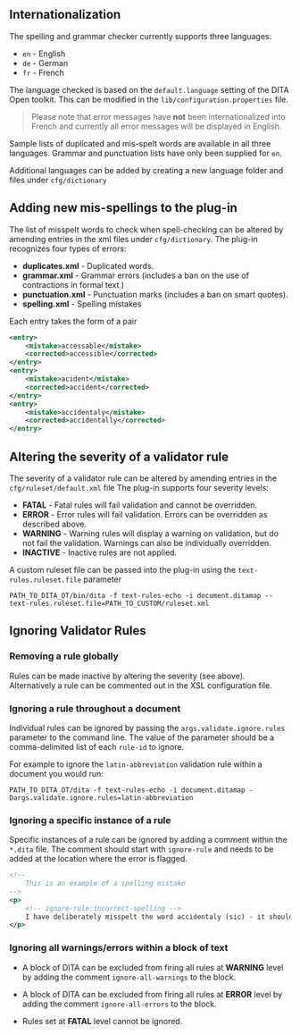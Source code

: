 Internationalization
--------------------

The spelling and grammar checker currently supports three languages:

* `en` - English
* `de` - German
* `fr` - French

The language checked is based on the `default.language` setting of the DITA Open toolkit. This can be modified in the `lib/configuration.properties` file.

> Please note that error messages have **not** been internationalized into French and currently all error messages will be displayed in English.

Sample lists of duplicated and mis-spelt words are available in all three languages.
Grammar and punctuation lists have only been supplied for `en`.

Additional languages can be added by creating a new language folder and files under `cfg/dictionary`

Adding new mis-spellings to the plug-in
---------------------------------------

The list of misspelt words to check when spell-checking can be altered by amending entries in the xml files under `cfg/dictionary`. The plug-in recognizes four types of errors:

* **duplicates.xml** - Duplicated words.
* **grammar.xml** - Grammar errors (includes a ban on the use of contractions in formal text )
* **punctuation.xml** - Punctuation marks (includes a ban on smart quotes).
* **spelling.xml** - Spelling mistakes

Each entry takes the form of a pair


```xml
<entry>
    <mistake>accessable</mistake>
    <corrected>accessible</corrected>
</entry>
<entry>
    <mistake>acident</mistake>
    <corrected>accident</corrected>
</entry>
<entry>
    <mistake>accidentaly</mistake>
    <corrected>accidentally</corrected>
</entry>
```


Altering the severity of a validator rule
-----------------------------------------

The severity of a validator rule can be altered by amending entries in the `cfg/ruleset/default.xml`  file The plug-in supports four severity levels:

* **FATAL** - Fatal rules will fail validation and cannot be overridden.
* **ERROR** - Error rules will fail validation. Errors can be overridden as described above.
* **WARNING** - Warning rules will display a warning on validation, but do not fail the validation. Warnings can also be individually overridden.
* **INACTIVE** - Inactive rules are not applied.

A custom ruleset file can be passed into the plug-in using the `text-rules.ruleset.file` parameter


```console
PATH_TO_DITA_OT/bin/dita -f text-rules-echo -i document.ditamap --text-rules.ruleset.file=PATH_TO_CUSTOM/ruleset.xml
```

Ignoring Validator Rules
------------------------

### Removing a rule globally

Rules can be made inactive by altering the severity (see above).  Alternatively a rule can be commented out in the XSL configuration file.

### Ignoring a rule throughout a document

Individual rules can be ignored by passing the `args.validate.ignore.rules` parameter to the command line. The value of the parameter should be a comma-delimited list of each `rule-id` to ignore.

For example to ignore the `latin-abbreviation` validation rule within a document you would run:

```console
PATH_TO_DITA_OT/dita -f text-rules-echo -i document.ditamap -Dargs.validate.ignore.rules=latin-abbreviation
```

### Ignoring a specific instance of a rule

Specific instances of a rule can be ignored by adding a comment within the `*.dita` file. The comment should start with `ignore-rule` and needs to be added at the location where the error is flagged.

```xml
<!--
    This is an example of a spelling mistake
-->
<p>
    <!-- ignore-rule:incorrect-spelling -->
    I have deliberately misspelt the word accidentaly (sic) - it should be written with a double l.
</p>
```

### Ignoring all warnings/errors within a block of text

* A block of DITA can be excluded from firing all rules at **WARNING** level by adding the comment `ignore-all-warnings` to the block.

* A block of DITA can be excluded from firing all rules at **ERROR** level by adding the comment `ignore-all-errors` to the block.

* Rules set at **FATAL** level cannot be ignored.